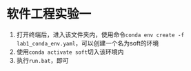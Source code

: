# 软件工程实验一
1. 打开终端后，进入该文件夹内，使用命令`conda env create -f lab1_conda_env.yaml`，可以创建一个名为soft的环境
2. 使用`conda activate soft`切入该环境内
3. 执行`run.bat`，即可